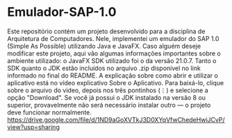 # Emulador-SAP-1.0
Este repositório contém um projeto desenvolvido para a disciplina de Arquitetura de Computadores. Nele, implementei um emulador do SAP 1.0 (Simple As Possible) utilizando Java e JavaFX.
Caso alguém deseje modificar este projeto, aqui vão algumas informações importantes sobre o ambiente utilizado: o JavaFX SDK utilizado foi o da versão 21.0.7. Tanto o SDK quanto o JDK estão incluídos no arquivo .zip disponível no link informado no final do README.
A explicação sobre como abrir e utilizar o aplicativo está no vídeo explicativo Sobre o Aplicativo.
Para baixá-lo, clique sobre o arquivo do video, depois nos três pontinhos (⋮) e selecione a opção "Download".
Se você já possui o JDK instalado na versão 8 ou superior, provavelmente não será necessário instalar outro — o projeto deve funcionar normalmente.
https://drive.google.com/file/d/1ND9aGoXVTkJ3D0XYqVfwChedeHwiJCvP/view?usp=sharing
